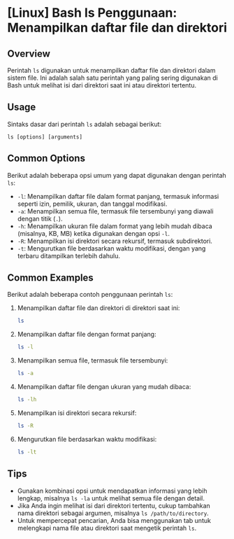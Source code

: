 # [Linux] Bash ls Penggunaan: Menampilkan daftar file dan direktori

## Overview
Perintah `ls` digunakan untuk menampilkan daftar file dan direktori dalam sistem file. Ini adalah salah satu perintah yang paling sering digunakan di Bash untuk melihat isi dari direktori saat ini atau direktori tertentu.

## Usage
Sintaks dasar dari perintah `ls` adalah sebagai berikut:
```
ls [options] [arguments]
```

## Common Options
Berikut adalah beberapa opsi umum yang dapat digunakan dengan perintah `ls`:

- `-l`: Menampilkan daftar file dalam format panjang, termasuk informasi seperti izin, pemilik, ukuran, dan tanggal modifikasi.
- `-a`: Menampilkan semua file, termasuk file tersembunyi yang diawali dengan titik (`.`).
- `-h`: Menampilkan ukuran file dalam format yang lebih mudah dibaca (misalnya, KB, MB) ketika digunakan dengan opsi `-l`.
- `-R`: Menampilkan isi direktori secara rekursif, termasuk subdirektori.
- `-t`: Mengurutkan file berdasarkan waktu modifikasi, dengan yang terbaru ditampilkan terlebih dahulu.

## Common Examples
Berikut adalah beberapa contoh penggunaan perintah `ls`:

1. Menampilkan daftar file dan direktori di direktori saat ini:
   ```bash
   ls
   ```

2. Menampilkan daftar file dengan format panjang:
   ```bash
   ls -l
   ```

3. Menampilkan semua file, termasuk file tersembunyi:
   ```bash
   ls -a
   ```

4. Menampilkan daftar file dengan ukuran yang mudah dibaca:
   ```bash
   ls -lh
   ```

5. Menampilkan isi direktori secara rekursif:
   ```bash
   ls -R
   ```

6. Mengurutkan file berdasarkan waktu modifikasi:
   ```bash
   ls -lt
   ```

## Tips
- Gunakan kombinasi opsi untuk mendapatkan informasi yang lebih lengkap, misalnya `ls -la` untuk melihat semua file dengan detail.
- Jika Anda ingin melihat isi dari direktori tertentu, cukup tambahkan nama direktori sebagai argumen, misalnya `ls /path/to/directory`.
- Untuk mempercepat pencarian, Anda bisa menggunakan tab untuk melengkapi nama file atau direktori saat mengetik perintah `ls`.